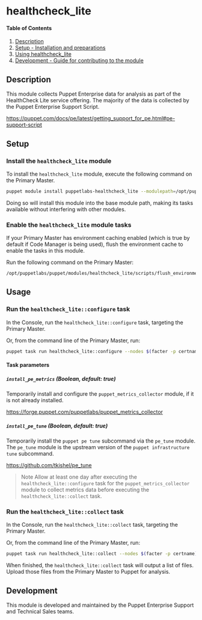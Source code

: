 # healthcheck_lite

<!-- markdownlint-disable MD001 -->

#### Table of Contents

1. [Description](#description)
2. [Setup - Installation and preparations](#setup)
3. [Using healthcheck_lite](#usage)
4. [Development - Guide for contributing to the module](#development)

## Description

This module collects Puppet Enterprise data for analysis as part of the HealthCheck Lite service offering.
The majority of the data is collected by the Puppet Enterprise Support Script.

https://puppet.com/docs/pe/latest/getting_support_for_pe.html#pe-support-script

## Setup

### Install the `healthcheck_lite` module

To install the `healthcheck_lite` module, execute the following command on the Primary Master.

```bash
puppet module install puppetlabs-healthcheck_lite --modulepath=/opt/puppetlabs/puppet/modules
```

Doing so will install this module into the base module path, making its tasks available without interfering with other modules.

### Enable the `healthcheck_lite` module tasks

If your Primary Master has environment caching enabled (which is true by default if Code Manager is being used), flush the environment cache to enable the tasks in this module.

Run the following command on the Primary Master:

```bash
/opt/puppetlabs/puppet/modules/healthcheck_lite/scripts/flush_environment_cache.sh
```

## Usage

### Run the `healthcheck_lite::configure` task

In the Console, run the `healthcheck_lite::configure` task, targeting the Primary Master.

Or, from the command line of the Primary Master, run:

```bash
puppet task run healthcheck_lite::configure --nodes $(facter -p certname)
```

#### Task parameters

##### `install_pe_metrics` (Boolean, default: true)

Temporarily install and configure the `puppet_metrics_collector` module, if it is not already installed.

https://forge.puppet.com/puppetlabs/puppet_metrics_collector

##### `install_pe_tune` (Boolean, default: true)

Temporarily install the `puppet pe tune` subcommand via the `pe_tune` module.
The `pe_tune` module is the upstream version of the `puppet infrastructure tune` subcommand.

https://github.com/tkishel/pe_tune

> Note Allow at least one day after executing the `healthcheck_lite::configure` task for the `puppet_metrics_collector` module to collect metrics data before executing the `healthcheck_lite::collect` task.

### Run the `healthcheck_lite::collect` task

In the Console, run the `healthcheck_lite::collect` task, targeting the Primary Master.

Or, from the command line of the Primary Master, run:

```bash
puppet task run healthcheck_lite::collect --nodes $(facter -p certname)
```

When finished, the `healthcheck_lite::collect` task will output a list of files.
Upload those files from the Primary Master to Puppet for analysis.

## Development

This module is developed and maintained by the Puppet Enterprise Support and Technical Sales teams.
